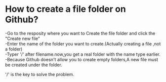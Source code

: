 # How to create a file folder on Github?

  -Go to the resposity where you want to Create the file folder and click the "Create new file"<br />
  -Enter the name of the folder you want to create.(Actually creating a file ,not a folder)<br />
  -Typer '/' after filename.now,you get a real folder with the name type earlier.<br />
  -Because Github doesn't allow you to create empty folders,A new file must be created under the folder.<br />
  
  '/' is the key to solve the problem.
  
  
